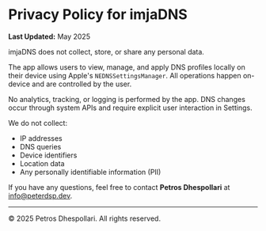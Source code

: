 # Privacy Policy for imjaDNS

**Last Updated:** May 2025

imjaDNS does not collect, store, or share any personal data.

The app allows users to view, manage, and apply DNS profiles locally on their device using Apple's `NEDNSSettingsManager`. All operations happen on-device and are controlled by the user.

No analytics, tracking, or logging is performed by the app. DNS changes occur through system APIs and require explicit user interaction in Settings.

We do not collect:
- IP addresses
- DNS queries
- Device identifiers
- Location data
- Any personally identifiable information (PII)

If you have any questions, feel free to contact **Petros Dhespollari** at info@peterdsp.dev.

---

© 2025 Petros Dhespollari. All rights reserved.

